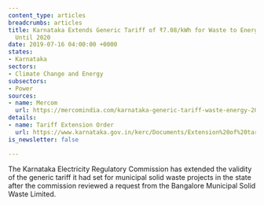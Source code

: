 ```yaml
---
content_type: articles
breadcrumbs: articles
title: Karnataka Extends Generic Tariff of ₹7.08/kWh for Waste to Energy Projects
  Until 2020
date: 2019-07-16 04:00:00 +0000
states:
- Karnataka
sectors:
- Climate Change and Energy
subsectors:
- Power
sources:
- name: Mercom
  url: https://mercomindia.com/karnataka-generic-tariff-waste-energy-2020/
details:
- name: Tariff Extension Order
  url: https://www.karnataka.gov.in/kerc/Documents/Extension%20of%20tariff%20Order%20dated%2011.04.2018%20for%20waste%20to%20enrgy%20plants%20in%20tha%20State%20of%20Karnataka.pdf
is_newsletter: false

---
```

The Karnataka Electricity Regulatory Commission has extended the validity of the generic tariff it had set for municipal solid waste projects in the state after the commission reviewed a request from the Bangalore Municipal Solid Waste Limited.
